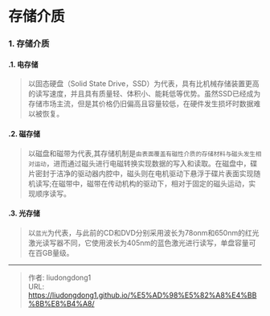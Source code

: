# 存储介质


### 1. 存储介质

#### .1. 电存储

> 以固态硬盘（Solid  State  Drive，SSD）为代表，具有比机械存储装置更高的读写速度，并且具有质量轻、体积小、能耗低等优势。虽然SSD已经成为存储市场主流，但是其价格仍旧偏高且容量较低，在硬件发生损坏时数据难以被恢复。

#### .2. 磁存储

> 以磁盘和磁带为代表,其存储机制是`由表面覆盖有磁性介质的存储材料与磁头发生相对运动`，进而通过磁头进行电磁转换实现数据的写入和读取。在磁盘中，碟片密封于洁净的驱动器内腔中，磁头则在电机驱动下悬浮于碟片表面实现随机读写;在磁带中，磁带在传动机构的驱动下，相对于固定的磁头运动，实现顺序读写。

#### .3. 光存储

> 以`蓝光`为代表，与此前的CD和DVD分别采用波长为78onm和650nm的红光激光读写器不同，它使用波长为405nm的蓝色激光进行读写，单盘容量可在百GB量级。

---

> 作者: liudongdong1  
> URL: https://liudongdong1.github.io/%E5%AD%98%E5%82%A8%E4%BB%8B%E8%B4%A8/  

